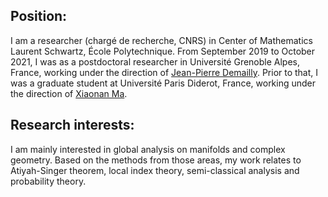 <h2>Position:</h2>
I am a researcher (chargé de recherche, CNRS) in Center of Mathematics Laurent Schwartz, École Polytechnique. 
From September 2019 to October 2021, I was as a postdoctoral researcher in Université Grenoble Alpes, France, working under the direction of
<a href="https://www-fourier.ujf-grenoble.fr/~demailly/">Jean-Pierre Demailly</a>.
Prior to that, I was a graduate student at Université Paris Diderot, France, working under the direction of <a href="https://webusers.imj-prg.fr/~xiaonan.ma/">Xiaonan Ma</a>.

<h2>Research interests:</h2>

I am mainly interested in global analysis on manifolds and complex geometry. Based on the methods from those areas, my work relates to Atiyah-Singer theorem, local index theory, semi-classical analysis and probability theory.
<p>
  
</p>
<p>
  
</p>
